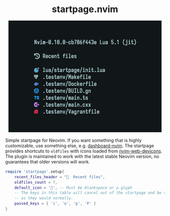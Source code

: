 <h1 align="center">startpage.nvim</h1>
<p align="center">
  <img src="screenshot.png"/>
</p>

Simple startpage for Neovim. If you want something that is highly customizable,
use something else, e.g. [dashboard-nvim](https://github.com/nvimdev/dashboard-nvim).
The startpage provides shortcuts to `oldfiles` with icons loaded from
[nvim-web-devicons](https://github.com/nvim-tree/nvim-web-devicons).
The plugin is maintained to work with the latest stable Neovim version, no
guarantees that older versions will work.

```lua
require 'startpage'.setup{
    recent_files_header = "  Recent files",
    oldfiles_count = 7,
    default_icon = '', -- Must be blankspace or a glyph
    -- The keys in this table will cancel out of the startpage and be sent
    -- as they would normally.
    passed_keys = { 'i', 'o', 'p', 'P' }
}
```


